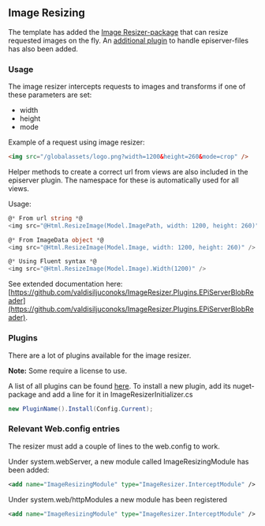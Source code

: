 ## Image Resizing

The template has added the [Image Resizer-package](https://imageresizing.net) that can resize requested images on the fly. An [additional plugin](https://github.com/valdisiljuconoks/ImageResizer.Plugins.EPiServerBlobReader) to handle episerver-files has also been added.

### Usage

The image resizer intercepts requests to images and transforms if one of these parameters are set:

- width
- height
- mode

Example of a request using image resizer:

```html
<img src="/globalassets/logo.png?width=1200&height=260&mode=crop" />
```

Helper methods to create a correct url from views are also included in the episerver plugin. The namespace for these is automatically used for all views.

Usage:

```csharp
@* From url string *@
<img src="@Html.ResizeImage(Model.ImagePath, width: 1200, height: 260)" />

@* From ImageData object *@
<img src="@Html.ResizeImage(Model.Image, width: 1200, height: 260)" />

@* Using Fluent syntax *@
<img src="@Html.ResizeImage(Model.Image).Width(1200)" />
```

See extended documentation here: [https://github.com/valdisiljuconoks/ImageResizer.Plugins.EPiServerBlobReader](https://github.com/valdisiljuconoks/ImageResizer.Plugins.EPiServerBlobReader).

### Plugins
There are a lot of plugins available for the image resizer.

**Note:** Some require a license to use.

A list of all plugins can be found [here](https://imageresizing.net/plugins).
To install a new plugin, add its nuget-package and add a line for it in ImageResizerInitializer.cs

```csharp
new PluginName().Install(Config.Current);
```


### Relevant Web.config entries
The resizer must add a couple of lines to the web.config to work.

Under system.webServer, a new module called ImageResizingModule has been added:

```xml
<add name="ImageResizingModule" type="ImageResizer.InterceptModule" />
```

Under system.web/httpModules a new module has been registered

```xml
<add name="ImageResizingModule" type="ImageResizer.InterceptModule" />
```

